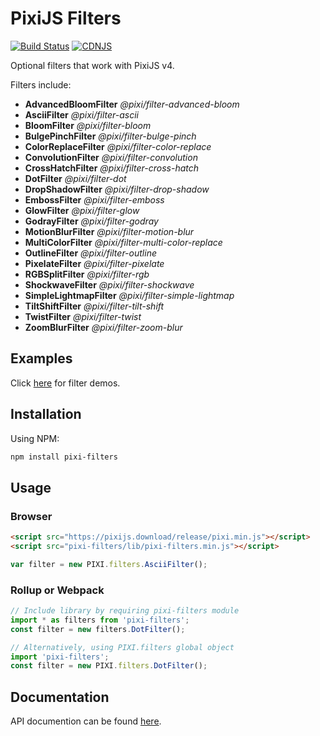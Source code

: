 # PixiJS Filters

[![Build Status](https://travis-ci.org/pixijs/pixi-filters.svg?branch=master)](https://travis-ci.org/pixijs/pixi-filters) [![CDNJS](https://img.shields.io/cdnjs/v/pixi-filters.svg)](https://cdnjs.com/libraries/pixi-filters)

Optional filters that work with PixiJS v4.

Filters include:

* **AdvancedBloomFilter** _@pixi/filter-advanced-bloom_
* **AsciiFilter** _@pixi/filter-ascii_
* **BloomFilter** _@pixi/filter-bloom_
* **BulgePinchFilter** _@pixi/filter-bulge-pinch_
* **ColorReplaceFilter** _@pixi/filter-color-replace_
* **ConvolutionFilter** _@pixi/filter-convolution_
* **CrossHatchFilter** _@pixi/filter-cross-hatch_
* **DotFilter** _@pixi/filter-dot_
* **DropShadowFilter** _@pixi/filter-drop-shadow_
* **EmbossFilter** _@pixi/filter-emboss_
* **GlowFilter** _@pixi/filter-glow_
* **GodrayFilter** _@pixi/filter-godray_
* **MotionBlurFilter** _@pixi/filter-motion-blur_
* **MultiColorFilter** _@pixi/filter-multi-color-replace_
* **OutlineFilter** _@pixi/filter-outline_
* **PixelateFilter** _@pixi/filter-pixelate_
* **RGBSplitFilter** _@pixi/filter-rgb_
* **ShockwaveFilter** _@pixi/filter-shockwave_
* **SimpleLightmapFilter** _@pixi/filter-simple-lightmap_
* **TiltShiftFilter** _@pixi/filter-tilt-shift_
* **TwistFilter** _@pixi/filter-twist_
* **ZoomBlurFilter** _@pixi/filter-zoom-blur_

## Examples

Click [here](https://pixijs.github.io/pixi-filters/tools/demo) for filter demos.

## Installation

Using NPM:

```bash
npm install pixi-filters
```

## Usage

### Browser

```html
<script src="https://pixijs.download/release/pixi.min.js"></script>
<script src="pixi-filters/lib/pixi-filters.min.js"></script>
```
```js
var filter = new PIXI.filters.AsciiFilter();
```

### Rollup or Webpack

```js
// Include library by requiring pixi-filters module
import * as filters from 'pixi-filters';
const filter = new filters.DotFilter();

// Alternatively, using PIXI.filters global object
import 'pixi-filters';
const filter = new PIXI.filters.DotFilter();
```

## Documentation

API documention can be found [here](http://pixijs.github.io/pixi-filters/docs/).
